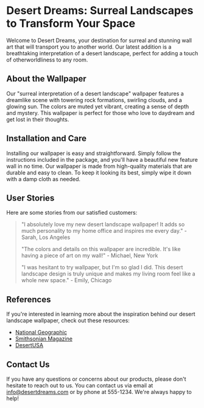 <!--
Write me content for website with wallpaper which alt text is:

"A surreal interpretation of a desert landscape"

The name/title of the page should not be 1:1 copy of the alt text but rather a real content of the website which is using this wallpaper.

- Use markdown format 
- Start with the heading
- The content should look like a real website 
- Include real sections like references, contact, user stories, etc. use things relevant to the page purpose.
- Feel free to use structure like headings, bullets, numbering, blockquotes, paragraphs, horizontal lines, etc.
- You can use formatting like bold or _italic_
- You can include UTF-8 emojis
- Links should be only #hash anchors (and you can refer to the document itself)
- Do not include images
-->

<!--font:Poppins-->

# Desert Dreams: Surreal Landscapes to Transform Your Space

Welcome to Desert Dreams, your destination for surreal and stunning wall art that will transport you to another world. Our latest addition is a breathtaking interpretation of a desert landscape, perfect for adding a touch of otherworldliness to any room.

## About the Wallpaper

Our "surreal interpretation of a desert landscape" wallpaper features a dreamlike scene with towering rock formations, swirling clouds, and a glowing sun. The colors are muted yet vibrant, creating a sense of depth and mystery. This wallpaper is perfect for those who love to daydream and get lost in their thoughts.

## Installation and Care

Installing our wallpaper is easy and straightforward. Simply follow the instructions included in the package, and you'll have a beautiful new feature wall in no time. Our wallpaper is made from high-quality materials that are durable and easy to clean. To keep it looking its best, simply wipe it down with a damp cloth as needed.

## User Stories

Here are some stories from our satisfied customers:

> "I absolutely love my new desert landscape wallpaper! It adds so much personality to my home office and inspires me every day." - Sarah, Los Angeles
> 
> "The colors and details on this wallpaper are incredible. It's like having a piece of art on my wall!" - Michael, New York
> 
> "I was hesitant to try wallpaper, but I'm so glad I did. This desert landscape design is truly unique and makes my living room feel like a whole new space." - Emily, Chicago

## References

If you're interested in learning more about the inspiration behind our desert landscape wallpaper, check out these resources:

- [National Geographic](#)
- [Smithsonian Magazine](#)
- [DesertUSA](#)

## Contact Us

If you have any questions or concerns about our products, please don't hesitate to reach out to us. You can contact us via email at info@desertdreams.com or by phone at 555-1234. We're always happy to help!
